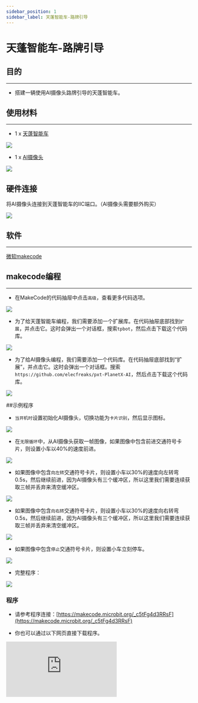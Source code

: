 ```yaml
---
sidebar_position: 1
sidebar_label: 天蓬智能车-路牌引导
---
```


# 天蓬智能车-路牌引导

## 目的
---
- 搭建一辆使用AI摄像头路牌引导的天蓬智能车。

## 使用材料
---

- 1 x [天蓬智能车](https://item.taobao.com/item.htm?spm=a1z10.5-c-s.w4002-18602834185.41.68d15ccfBFHNPy&id=618758535761)

![](./images/TPBot_tianpeng_case_20_01.png)

- 1 x  [AI摄像头](https://item.taobao.com/item.htm?spm=a1z10.1-c-s.w5003-22951491260.9.196458b3TgHzio&ft=t&id=632538261754&scene=taobao_shop)

![](./images/TPBot_tianpeng_case_20_02.png)





## 硬件连接

将AI摄像头连接到天蓬智能车的IIC端口。（AI摄像头需要额外购买）

![](./images/TPBot_tianpeng_case_20_03.png)

## 软件
---
[微软makecode](https://makecode.microbit.org/#)


## makecode编程
---


- 在MakeCode的代码抽屉中点击`高级`，查看更多代码选项。

![](./images/TPBot_tianpeng_case_20_04.png)

- 为了给天蓬智能车编程，我们需要添加一个扩展库。在代码抽屉底部找到`扩展`，并点击它。这时会弹出一个对话框，搜索`tpbot`，然后点击下载这个代码库。

![](./images/TPBot_tianpeng_case_20_05.png)

- 为了给AI摄像头编程，我们需要添加一个代码库。在代码抽屉底部找到“扩展”，并点击它。这时会弹出一个对话框。搜索 `https://github.com/elecfreaks/pxt-PlanetX-AI`，然后点击下载这个代码库。

![](./images/TPBot_tianpeng_case_20_06.png)



##示例程序

- `当开机时`设置初始化AI摄像头，切换功能为`卡片识别`，然后显示图标。

![](./images/TPBot_tianpeng_case_20_07.png)

- 在`无限循环`中，从AI摄像头获取一帧图像，如果图像中包含前进交通符号卡片，则设置小车以40%的速度前进。

![](./images/TPBot_tianpeng_case_20_08.png)

- 如果图像中包含`向左转`交通符号卡片，则设置小车以30%的速度向左转弯0.5s，然后继续前进，因为AI摄像头有三个缓冲区，所以这里我们需要连续获取三帧并丢弃来清空缓冲区。

![](./images/TPBot_tianpeng_case_20_09.png)

- 如果图像中包含`向右转`交通符号卡片，则设置小车以30%的速度向右转弯0.5s，然后继续前进，因为AI摄像头有三个缓冲区，所以这里我们需要连续获取三帧并丢弃来清空缓冲区。

![](./images/TPBot_tianpeng_case_20_10.png)

- 如果图像中包含`停止`交通符号卡片，则设置小车立刻停车。

![](./images/TPBot_tianpeng_case_20_11.png)

- 完整程序：

![](./images/TPBot_tianpeng_case_20_12.png)


### 程序
- 请参考程序连接：[https://makecode.microbit.org/_c5tFg4d3RRsF](https://makecode.microbit.org/_c5tFg4d3RRsF)

- 你也可以通过以下网页直接下载程序。

<div
    style={{
        position: 'relative',
        paddingBottom: '60%',
        overflow: 'hidden',
    }}
>
    <iframe
        src="https://makecode.microbit.org/_c5tFg4d3RRsF"
        frameborder="0"
        sandbox="allow-popups allow-forms allow-scripts allow-same-origin"
        style={{
            position: 'absolute',
            width: '100%',
            height: '100%',
        }}
    />
</div>
--
---


## python编程
---
添加天蓬智能车软件库：[https://www.elecfreaks.com/learn-cn/microbitKit/TPbot_tianpeng/TPbot-python.html](https://www.elecfreaks.com/learn-cn/microbitKit/TPbot_tianpeng/TPbot-python.html)
添加AI摄像头软件库：[https://www.elecfreaks.com/learn-cn/microbitplanetX/ai/Plant-X-EF05035-python.html](https://www.elecfreaks.com/learn-cn/microbitplanetX/ai/Plant-X-EF05035-python.html)

### 程序

```
from microbit import *
from AILens import *
from TPBot import *

tp = TPBOT()
ai = AILENS()
# 设置摄像头功能为卡片识别
ai.switch_function(Card)
while True:
    # 从摄像头获取一帧
    ai.get_image()
    if (ai.get_card_content() == "Forward"):
        tp.set_motors_speed(40,40)
    if (ai.get_card_content() == "Turn left"):
        tp.set_motors_speed(0,30)
        sleep(1000)
        tp.set_motors_speed(40,40)
        # 从摄像头获取三帧图像以清空缓存
        i = 0
        while i < 3:
          ai.get_image()
          i += 1
    if (ai.get_card_content() == "Turn right"):
        tp.set_motors_speed(30,0)
        sleep(1000)
        tp.set_motors_speed(40,40)
         # 从摄像头获取三帧图像以清空缓存
        i = 0
        while i < 3:
          ai.get_image()
          i += 1
    if (ai.get_card_content() == "Stop"):
        tp.set_motors_speed(0,0)

```


---
## 结论
---

当摄像头识别到向前进的卡片时，小车向前行驶，当摄像头识别到向左转的卡片时，小车向左转弯，然后向前行驶，当摄像头识别到向右转的卡片时，小车向右转弯，然后向前行驶，当摄像头识别到停止的卡片时，小车停止行驶。


## 思考
---


## 常见问题
---
Q:使用案例中的代码发现小车不能正常运行？
A:电池电量不足，增大程序中的小车速度参数的数值或者更换电池，并测试。
Q:使用案例中的代码发现AI摄像头突然无法初始化进入功能选择界面？
A:电池电量不足，请更换新电池，并测试。
## 相关阅读
---

